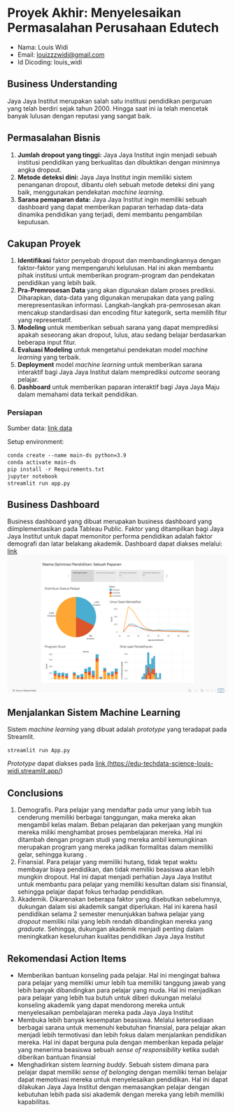 # Proyek Akhir: Menyelesaikan Permasalahan Perusahaan Edutech

- Nama: Louis Widi
- Email: louizzzwidi@gmail.com
- Id Dicoding: louis_widi

## Business Understanding
Jaya Jaya Institut merupakan salah satu institusi pendidikan perguruan yang telah berdiri sejak tahun 2000. Hingga saat ini ia telah mencetak banyak lulusan dengan reputasi yang sangat baik.

## Permasalahan Bisnis
1. **Jumlah dropout yang tinggi:** Jaya Jaya Institut ingin menjadi sebuah institusi pendidikan yang berkualitas dan dibuktikan dengan minimnya angka dropout.
2. **Metode deteksi dini:** Jaya Jaya Institut ingin memiliki sistem penanganan dropout, dibantu oleh sebuah metode deteksi dini yang baik, menggunakan pendekatan *machine learning*.
3. **Sarana pemaparan data:** Jaya Jaya Institut ingin memiliki sebuah dashboard yang dapat memberikan paparan terhadap data-data dinamika pendidikan yang terjadi, demi membantu pengambilan keputusan.

## Cakupan Proyek
1. **Identifikasi** faktor penyebab dropout dan membandingkannya dengan faktor-faktor yang mempengaruhi kelulusan. Hal ini akan membantu pihak institusi untuk memberikan program-program dan pendekatan pendidikan yang lebih baik.
2. **Pra-Premrosesan Data** yang akan digunakan dalam proses prediksi. Diharapkan, data-data yang digunakan merupakan data yang paling merepresentasikan informasi. Langkah-langkah pra-pemrosesan akan mencakup standardisasi dan encoding fitur kategorik, serta memilih fitur yang representatif.
3. **Modeling** untuk memberikan sebuah sarana yang dapat memprediksi apakah seseorang akan dropout, lulus, atau sedang belajar berdasarkan beberapa input fitur.
4. **Evaluasi Modeling** untuk mengetahui pendekatan model *machine learning* yang terbaik.
5. **Deployment** model *machine learning* untuk memberikan sarana interaktif bagi Jaya Jaya Institut dalam memprediksi *outcome* seorang pelajar.
6. **Dashboard** untuk memberikan paparan interaktif bagi Jaya Jaya Maju dalam memahami data terkait pendidikan.



### Persiapan

Sumber data: <a href = 'https://github.com/dicodingacademy/dicoding_dataset/blob/main/students_performance/README.md'>link data</a>

Setup environment:
```
conda create --name main-ds python=3.9
conda activate main-ds
pip install -r Requirements.txt
jupyter notebook
streamlit run app.py
```

## Business Dashboard
Business dashboard yang dibuat merupakan business dashboard yang diimplementasikan pada Tableau Public. Faktor yang ditampilkan bagi Jaya Jaya Institut untuk dapat memonitor performa pendidikan adalah faktor demografi dan latar belakang akademik. Dashboard dapat diakses melalui: 
<a href = 'https://public.tableau.com/app/profile/louis.widi.anandaputra/viz/SkemaOptimiasiPendidikanSebuahAnalisis/Story1'>
link
<img src = 'dashboard.png'>
<a/>

## Menjalankan Sistem Machine Learning
Sistem *machine learning* yang dibuat adalah *prototype* yang teradapat pada Streamlit. 

```
streamlit run App.py
```
*Prototype* dapat diakses pada <a href = 'https://edu-techdata-science-louis-widi.streamlit.app/'>
link (https://edu-techdata-science-louis-widi.streamlit.app/)
</a>
## Conclusions

1. Demografis. Para pelajar yang mendaftar pada umur yang lebih tua cenderung memiliki berbagai tanggungan, maka mereka akan mengambil kelas malam. Beban pelajaran dan pekerjaan yang mungkin mereka miliki menghambat proses pembelajaran mereka. Hal ini ditambah dengan program studi yang mereka ambil kemungkinan merupakan program yang mereka jadikan formalitas dalam memiliki gelar, sehingga kurang .
2. Finansial. Para pelajar yang memiliki hutang, tidak tepat waktu membayar biaya pendidikan, dan tidak memiliki beasiswa akan lebih mungkin dropout. Hal ini dapat menjadi perhatian Jaya Jaya Institut untuk membantu para pelajar yang memiliki kesultan dalam sisi finansial, sehingga pelajar dapat fokus terhadap pendidikan.
3. Akademik. Dikarenakan beberapa faktor yang disebutkan sebelumnya, dukungan dalam sisi akademik sangat diperlukan. Hal ini karena hasil pendidikan selama 2 semester menunjukkan bahwa pelajar yang *dropout* memiliki nilai yang lebih rendah dibandingkan mereka yang *graduate*. Sehingga, dukungan akademik menjadi penting dalam meningkatkan keseluruhan kualitas pendidikan Jaya Jaya Institut

## Rekomendasi Action Items
- Memberikan bantuan konseling pada pelajar. Hal ini mengingat bahwa para pelajar yang memiliki umur lebih tua memiliki tanggung jawab yang lebih banyak dibandingkan para pelajar yang muda. Hal ini menjadikan para pelajar yang lebih tua butuh untuk diberi dukungan melalui konseling akademik yang dapat mendorong mereka untuk menyelesaikan pembelajaran mereka pada Jaya Jaya Institut
- Membuka lebih banyak kesempatan beasiswa. Melalui ketersediaan berbagai sarana untuk memenuhi kebutuhan finansial, para pelajar akan menjadi lebih termotivasi dan lebih fokus dalam menjalankan pendidikan mereka. Hal ini dapat berguna pula dengan memberikan kepada pelajar yang menerima beasiswa sebuah *sense of responsibility* ketika sudah diberikan bantuan finansial
- Menghadirkan sistem *learning buddy*. Sebuah sistem dimana para pelajar dapat memiliki *sense of belonging* dengan memiliki teman belajar dapat memotivasi mereka untuk menyelesaikan pendidikan. Hal ini dapat dilakukan Jaya Jaya Institut dengan memasangkan pelajar dengan kebutuhan lebih pada sisi akademik dengan mereka yang lebih memiliki kapabilitas. 
